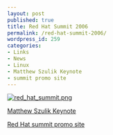 ```yaml
---
layout: post
published: true
title: Red Hat Summit 2006
permalink: /red-hat-summit-2006/
wordpress_id: 259
categories:
- Links
- News
- Linux
- Matthew Szulik Keynote
- summit promo site
---
```



<a class="imagelink" href="http://lh3.ggpht.com/-3m3-pXrabDU/UVl9Mm5LfZI/AAAAAAAAFiw/jz63hEWJ-NA/red-hat-summit.png" title="red_hat_summit.png"><img id="image258" src="http://lh6.ggpht.com/-Ao678iD9O9g/UVl9LRfL3oI/AAAAAAAAFik/TIvbWIILHAU/red-hat-summit.thumbnail.png" alt="red_hat_summit.png" /></a>


<a href="http://www.redhat.com/v/ogg/summit2006_szulik_keynote.ogg">Matthew Szulik Keynote</a>


<a href="http://www.redhat.com/promo/summit/">Red Hat summit promo site</a>

